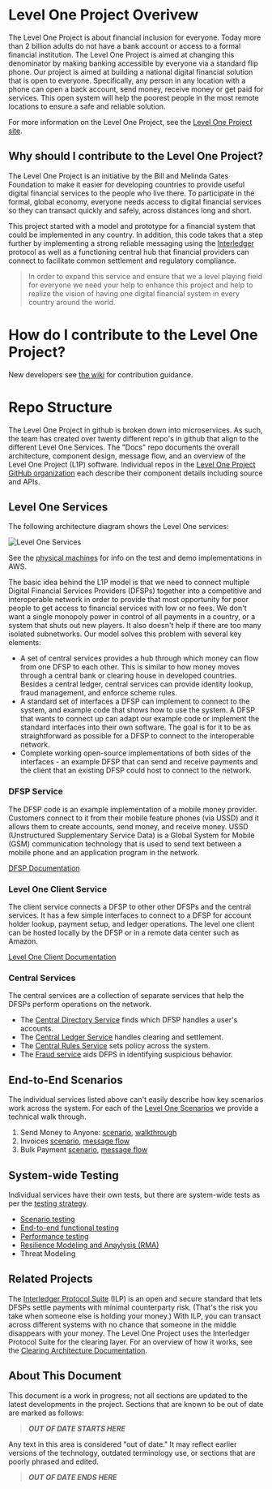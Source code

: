 # Level One Project Overivew
The Level One Project is about financial inclusion for everyone.  Today more than 2 billion adults do not have a bank account or access to a formal financial institution.  The Level One Project is aimed at changing this denominator by making banking accessible by everyone via a standard flip phone.  Our project is aimed at building a national digital financial solution that is open to everyone.  Specifically, any person in any location with a phone can open a back account, send money, receive money or get paid for services.  This open system will help the poorest people in the most remote locations to ensure a safe and reliable solution.  

For more information on the Level One Project, see the [Level One Project site](https://leveloneproject.org/).

## Why should I contribute to the Level One Project?
The Level One Project is an initiative by the Bill and Melinda Gates Foundation to make it easier for developing countries to provide useful digital financial services to the people who live there. To participate in the formal, global economy, everyone needs access to digital financial services so they can transact quickly and safely, across distances long and short.  

This project started with a model and prototype for a financial system that could be implemented in any country.  In addition, this code takes that a step further by implementing a strong reliable messaging using the [Interledger](http://interledger.org) protocol as well as a functioning central hub that financial providers can connect to facilitate common settlement and regulatory compliance. 

> In order to expand this service and ensure that we a level playing field for everyone we need your help to enhance this project and help to realize the vision of having one digital financial system in every country around the world. 

# How do I contribute to the Level One Project?
New developers see [the wiki](https://github.com/LevelOneProject/Docs/wiki) for contribution guidance.

# Repo Structure
The Level One Project in github is broken down into microservices.  As such, the team has created over twenty different repo's in github that align to the different Level One Services.  The "Docs" repo documents the overall architecture, component design, message flow, and an overview of the Level One Project (L1P) software. Individual repos in the [Level One Project GitHub organization](https://github.com/LevelOneProject) each describe their component details including source and APIs.

## Level One Services
The following architecture diagram shows the Level One services:

![Level One Services](./Wiki/Basic%20Overview.png)

See the [physical machines](./AWS/Infrastructure/machines.md) for info on the test and demo implementations in AWS.

The basic idea behind the L1P model is that we need to connect multiple Digital Financial Services Providers (DFSPs) together into a competitive and interoperable network in order to provide that most opportunity for poor people to get access to financial services with low or no fees. We don't want a single monopoly power in control of all payments in a country, or a system that shuts out new players. It also doesn't help if there are too many isolated subnetworks. Our model solves this problem with several key elements:

- A set of central services provides a hub through which money can flow from one DFSP to each other. This is similar to how money moves through a central bank or clearing house in developed countries. Besides a central ledger, central services can provide identity lookup, fraud management, and enforce scheme rules.
- A standard set of interfaces a DFSP can implement to connect to the system, and example code that shows how to use the system. A DFSP that wants to connect up can adapt our example code or implement the standard interfaces into their own software. The goal is for it to be as straightforward as possible for a DFSP to connect to the interoperable network.
- Complete working open-source implementations of both sides of the interfaces - an example DFSP that can send and receive payments and the client that an existing DFSP could host to connect to the network.

### DFSP Service
The DFSP code is an example implementation of a mobile money provider. Customers connect to it from their mobile feature phones (via USSD) and it allows them to create accounts, send money, and receive money.  USSD (Unstructured Supplementary Service Data) is a Global System for Mobile (GSM) communication technology that is used to send text between a mobile phone and an application program in the network.

[DFSP Documentation](./DFSP)

### Level One Client Service
The client service connects a DFSP to other other DFSPs and the central services. It has a few simple interfaces to connect to a DFSP for account holder lookup, payment setup, and ledger operations. The level one client can be hosted locally by the DFSP or in a remote data center such as Amazon.

[Level One Client Documentation](./LevelOneClient)

### Central Services
The central services are a collection of separate services that help the DFSPs perform operations on the network.

- The [Central Directory Service](./CentralDirectory) finds which DFSP handles a user's accounts.
- The [Central Ledger Service](./CentralLedger) handles clearing and settlement.
- The [Central Rules Service](./CentralRules) sets policy across the system.
- The [Fraud service](https://github.com/LevelOneProject/central-fraud-sharing) aids DFPS in identifying suspicious behavior.

## End-to-End Scenarios
The individual services listed above can't easily describe how key scenarios work across the system. For each of the [Level One Scenarios](https://github.com/LevelOneProject/Docs/wiki/L1P-Scenarios) we provide a technical walk through.

1. Send Money to Anyone: [scenario](https://github.com/LevelOneProject/Docs/blob/master/scenarios.md#send-money-to-anyone),  [walkthrough](./LevelOneClient/scenarios/Send%20Payment.md)
2. Invoices [scenario](https://github.com/LevelOneProject/Docs/blob/master/scenarios.md#buy-goods---pending-transactions), [message flow](./DFSP/PendingTransactions/README.md)
3. Bulk Payment [scenario](https://github.com/LevelOneProject/Docs/blob/master/scenarios.md#bulk-payments), [message flow](./DFSP/BulkPayment/README.md)

## System-wide Testing
Individual services have their own tests, but there are system-wide tests as per the [testing strategy](https://github.com/LevelOneProject/Docs/wiki/Manual-and-automated-testing-strategy).

- [Scenario testing](https://github.com/LevelOneProject/Docs/blob/master/JMeter/scenarioTests/readme.md)
- [End-to-end functional testing](https://github.com/LevelOneProject/interop-functional-tests)
- [Performance testing](./JMeter)
- [Resilience Modeling and Anaylysis (RMA)](./RMD.md)
- Threat Modeling

## Related Projects
The [Interledger Protocol Suite](https://interledger.org/) (ILP) is an open and secure standard that lets DFSPs settle payments with minimal counterparty risk. (That's the risk you take when someone else is holding your money.) With ILP, you can transact across different systems with no chance that someone in the middle disappears with your money. The Level One Project uses the Interledger Protocol Suite for the clearing layer. For an overview of how it works, see the [Clearing Architecture Documentation](./ILP).

## About This Document

This document is a work in progress; not all sections are updated to the latest developments in the project. Sections that are known to be out of date are marked as follows:

> ***OUT OF DATE STARTS HERE***

Any text in this area is considered "out of date." It may reflect earlier versions of the technology, outdated terminology use, or sections that are poorly phrased and edited.

> ***OUT OF DATE ENDS HERE***
